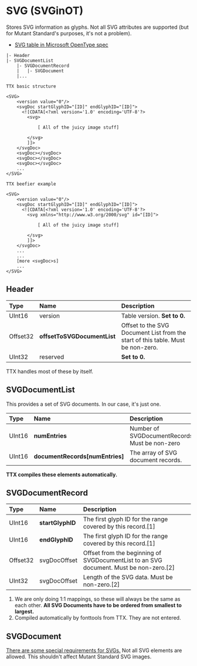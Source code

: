 # SVG (SVGinOT)

Stores SVG information as glyphs. Not all SVG attributes are supported (but for Mutant Standard's purposes, it's not a problem).

- [SVG table in Microsoft OpenType spec](https://docs.microsoft.com/en-gb/typography/opentype/spec/svg)

````
|- Header
|- SVGDocumentList
	|- SVGDocumentRecord
	|	|- SVGDocument
	|...

````

````
TTX basic structure

<SVG>
	<version value="0"/>
	<svgDoc startGlyphID="[ID]" endGlyphID="[ID]">
	  <![CDATA[<?xml version='1.0' encoding='UTF-8'?>
		<svg>
		
			[ All of the juicy image stuff]
		
		</svg>
		]]>
	</svgDoc>
	<svgDoc></svgDoc>
	<svgDoc></svgDoc>
	<svgDoc></svgDoc>
	...
</SVG>

````

````
TTX beefier example

<SVG>
	<version value="0"/>
	<svgDoc startGlyphID="[ID]" endGlyphID="[ID]">
	  <![CDATA[<?xml version='1.0' encoding='UTF-8'?>
		<svg xmlns="http://www.w3.org/2000/svg" id="[ID]">
		
			[ All of the juicy image stuff]
		
		</svg>
		]]>
	</svgDoc>
	...
	...
	[more <svgDoc>s]
	...
</SVG>

````
## Header

| Type | Name | Description |
|:--|:--|:--|
| UInt16 | version | Table version. **Set to 0.** |
| Offset32 | **offsetToSVGDocumentList** | Offset to the SVG Document List from the start of this table. Must be non-zero. |
| UInt32 | reserved | **Set to 0.** |

TTX handles most of these by itself.


## SVGDocumentList

This provides a set of SVG documents. In our case, it's just one.


| Type | Name | Description |
|:--|:--|:--|
| UInt16 | **numEntries** | Number of SVGDocumentRecords. Must be non-zero |
| UInt16 | **documentRecords[numEntries]** | The array of SVG document records. |

**TTX compiles these elements automatically.**


## SVGDocumentRecord
| Type | Name | Description |
|:--|:--|:--|
| UInt16 | **startGlyphID** | The first glyph ID for the range covered by this record.[1] |
| UInt16 | **endGlyphID** | The first glyph ID for the range covered by this record.[1] |
| Offset32 | svgDocOffset | Offset from the beginning of SVGDocumentList to an SVG document. Must be non-zero.[2] |
| UInt32 | svgDocOffset | Length of the SVG data. Must be non-zero.[2] |

1. We are only doing 1:1 mappings, so these will always be the same as each other. **All SVG Documents have to be ordered from smallest to largest.**
2. Compiled automatically by fonttools from TTX. They are not entered.


## SVGDocument

[There are some special requirements for SVGs.](https://docs.microsoft.com/en-gb/typography/opentype/spec/svg#svg-documents) Not all SVG elements are allowed. This shouldn't affect Mutant Standard SVG images.
